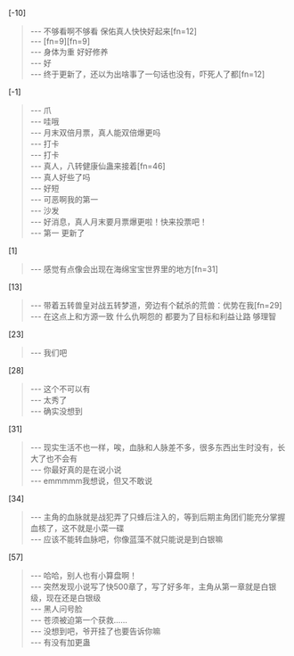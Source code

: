 
[-10] 
>--- 不够看啊不够看 保佑真人快快好起来[fn=12]<br>
>--- [fn=9][fn=9]<br>
>--- 身体为重  好好修养<br>
>--- 好<br>
>--- 终于更新了，还以为出啥事了一句话也没有，吓死人了都[fn=12]<br>

[-1] 
>--- 爪<br>
>--- 哇哦<br>
>--- 月末双倍月票，真人能双倍爆更吗<br>
>--- 打卡<br>
>--- 打卡<br>
>--- 真人，八转健康仙蛊来接着[fn=46]<br>
>--- 真人好些了吗<br>
>--- 好短<br>
>--- 可恶啊我的第一<br>
>--- 沙发<br>
>--- 好消息，真人月末要月票爆更啦！快来投票吧！<br>
>--- 第一 更新了<br>

[1] 
>--- 感觉有点像会出现在海绵宝宝世界里的地方[fn=31]<br>

[13] 
>--- 带着五转兽皇对战五转梦道，旁边有个弑杀的荒兽：优势在我[fn=29]<br>
>--- 在这点上和方源一致
什么仇啊怨的
都要为了目标和利益让路
够理智<br>

[23] 
>--- 我们吧<br>

[28] 
>--- 这个不可以有<br>
>--- 太秀了<br>
>--- 确实没想到<br>

[31] 
>--- 现实生活不也一样，唉，血脉和人脉差不多，很多东西出生时没有，长大了也不会有<br>
>--- 你最好真的是在说小说<br>
>--- emmmmm我想说，但又不敢说<br>

[34] 
>--- 主角的血脉就是战犯弄了只蜂后注入的，等到后期主角团们能充分掌握血核了，这不就是小菜一碟<br>
>--- 应该不能转血脉吧，你像蓝藻不就只能说是到白银嘛<br>

[57] 
>--- 哈哈，别人也有小算盘啊！<br>
>--- 突然发现小说写了快500章了，写了好多年，主角从第一章就是白银级，现在还是白银级<br>
>--- 黑人问号脸<br>
>--- 苍须被迫第一个获救……<br>
>--- 没想到吧，爷开挂了也要告诉你嘛<br>
>--- 有没有加更蛊<br>
